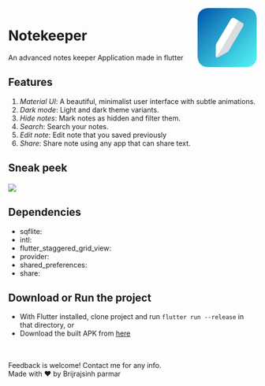 <img src="icon/icon.png" align="right" height="120px" />

# Notekeeper

An advanced notes keeper Application made in flutter

## Features
1. *Material UI*: A beautiful, minimalist user interface with subtle animations.
2. *Dark mode*: Light and dark theme variants.
3. *Hide notes*: Mark notes as hidden and filter them.
4. *Search*: Search your notes.
5. *Edit note*: Edit note that you saved previously
6. *Share*: Share note using any app that can share text.

## Sneak peek
<img src="icon/template.jpeg" align="center" width="50%" />

## Dependencies
 - sqflite:
 - intl:
 - flutter_staggered_grid_view:
 - provider:
 - shared_preferences:
 - share:

## Download or Run the project
- With Flutter installed, clone project and run `flutter run --release` in that directory,
or
- Download the built APK from [here](https://github.com/brijrajparmar27/Flutter-Notes/raw/master/github_assets/app-release.apk)

<br><br>
Feedback is welcome! Contact me for any info.<br>
Made with ❤ by Brijrajsinh parmar

